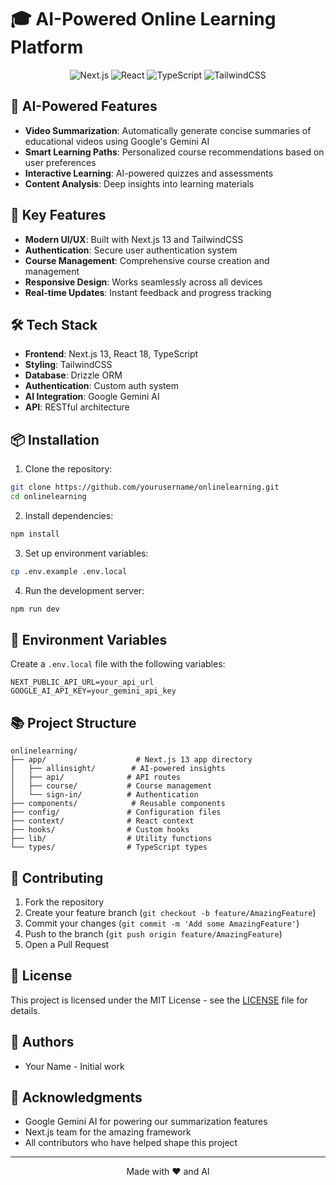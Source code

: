 # 🎓 AI-Powered Online Learning Platform

<div align="center">
  <img src="https://img.shields.io/badge/Next.js-13-black?style=for-the-badge&logo=next.js&logoColor=white" alt="Next.js"/>
  <img src="https://img.shields.io/badge/React-18-blue?style=for-the-badge&logo=react&logoColor=white" alt="React"/>
  <img src="https://img.shields.io/badge/TypeScript-5-blue?style=for-the-badge&logo=typescript&logoColor=white" alt="TypeScript"/>
  <img src="https://img.shields.io/badge/TailwindCSS-3-38B2AC?style=for-the-badge&logo=tailwind-css&logoColor=white" alt="TailwindCSS"/>
</div>

## 🤖 AI-Powered Features

- **Video Summarization**: Automatically generate concise summaries of educational videos using Google's Gemini AI
- **Smart Learning Paths**: Personalized course recommendations based on user preferences
- **Interactive Learning**: AI-powered quizzes and assessments
- **Content Analysis**: Deep insights into learning materials

## 🚀 Key Features

- **Modern UI/UX**: Built with Next.js 13 and TailwindCSS
- **Authentication**: Secure user authentication system
- **Course Management**: Comprehensive course creation and management
- **Responsive Design**: Works seamlessly across all devices
- **Real-time Updates**: Instant feedback and progress tracking

## 🛠️ Tech Stack

- **Frontend**: Next.js 13, React 18, TypeScript
- **Styling**: TailwindCSS
- **Database**: Drizzle ORM
- **Authentication**: Custom auth system
- **AI Integration**: Google Gemini AI
- **API**: RESTful architecture

## 📦 Installation

1. Clone the repository:

```bash
git clone https://github.com/yourusername/onlinelearning.git
cd onlinelearning
```

2. Install dependencies:

```bash
npm install
```

3. Set up environment variables:

```bash
cp .env.example .env.local
```

4. Run the development server:

```bash
npm run dev
```

## 🔧 Environment Variables

Create a `.env.local` file with the following variables:

```env
NEXT_PUBLIC_API_URL=your_api_url
GOOGLE_AI_API_KEY=your_gemini_api_key
```

## 📚 Project Structure

```
onlinelearning/
├── app/                    # Next.js 13 app directory
│   ├── allinsight/        # AI-powered insights
│   ├── api/              # API routes
│   ├── course/           # Course management
│   └── sign-in/          # Authentication
├── components/            # Reusable components
├── config/               # Configuration files
├── context/              # React context
├── hooks/                # Custom hooks
├── lib/                  # Utility functions
└── types/                # TypeScript types
```

## 🤝 Contributing

1. Fork the repository
2. Create your feature branch (`git checkout -b feature/AmazingFeature`)
3. Commit your changes (`git commit -m 'Add some AmazingFeature'`)
4. Push to the branch (`git push origin feature/AmazingFeature`)
5. Open a Pull Request

## 📝 License

This project is licensed under the MIT License - see the [LICENSE](LICENSE) file for details.

## 👥 Authors

- Your Name - Initial work

## 🙏 Acknowledgments

- Google Gemini AI for powering our summarization features
- Next.js team for the amazing framework
- All contributors who have helped shape this project

---

<div align="center">
  Made with ❤️ and AI
</div>
